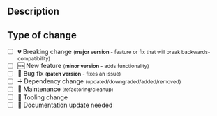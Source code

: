 ## Description

## Type of change

- [ ] 💔 Breaking change <small>(**major version** - feature or fix that will break backwards-compatibility)</small>
- [ ] 🆕 New feature <small>(**minor version** - adds functionality)</small>
- [ ] 🐛 Bug fix <small>(**patch version** - fixes an issue)</small>
- [ ] ➕ Dependency change <small>(updated/downgraded/added/removed)</small>
- [ ] 🔨 Maintenance <small>(refactoring/cleanup)</small>
- [ ] 🔧 Tooling change
- [ ] 📖 Documentation update needed
